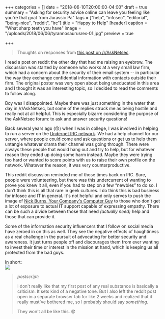 +++
categories = []
date = "2018-06-10T20:00:00-04:00"
draft = true
summary = "Asking for security advice online can leave you feeling like you're that goat from Jurassic Pa"
tags = ["help", "infosec", "editorial", "being-nice", "reddit", "irc"]
title = "Happy to Help"
[header]
caption = "What sharp teeth you have"
image = "/uploads/2018/06/06/tyrannosaurusrex-01.jpg"
preview = true

+++
> Thoughts on responses from [this post on /r/AskNetsec](https://www.reddit.com/r/AskNetsec/comments/8lc1lu/totally_uneducated_in_this_area_and_tasked_with/ "this post on /r/AskNetsec").

I read a post on reddit the other day that had me raising an eyebrow. The discussion was started by someone who works at a very small law firm, which had a concern about the security of their email system -- in particular the way they exchange confidential information with contacts outside their firm. The original poster was very open about being uneducated in this area and I thought it was an interesting topic, so I decided to read the comments to follow along.

Boy was I disappointed. Maybe there was just something in the water that day in /r/AskNetsec, but some of the replies struck me as being hostile and really not at all helpful. This is especially bizarre considering the purpose of the AskNetsec forum: to ask and answer security questions!

Back several years ago (😵) when I was in college, I was involved in helping to run a server on the [Undernet IRC network](http://www.undernet.org "Undernet IRC network"). We had a help channel for our server, where people could come and ask questions or get us to help them untangle whatever drama their channel was going through. There were always these people that would hang out and try to help, but for whatever reason they ended up doing some harm instead. Maybe they were trying too hard or wanted to score points with us to raise their own profile on the network. Whatever the reason, it was very counterproductive.

This reddit discussion reminded me of those times back on IRC. Sure, people were volunteering, but there was this undercurrent of wanting to prove you knew it all, even if you had to step on a few “newbies” to do so. I don’t think this is all that rare in geek cultures. I do think this is bad business for infosec and IT in general. It's not helpful and only serves to push the image of [Nick Burns, Your Company's Computer Guy](https://www.nbc.com/saturday-night-live/video/nick-burns-your-companys-computer-guy/n11268 "Nick Burns, Your Company's Computer Guy") to those who don't get a lot of exposure to actual IT support capable of expressing empathy. There can be such a divide between those that need _(actually need)_ help and those that can provide it.

Some of the information security influencers that I follow on social media have zeroed in on this as well.  They see the negative effects of haughtiness as a real challenge in the pursuit of advocating for better security and awareness. It just turns people off and discourages them from ever wanting to invest their time or interest in the mission at hand, which is keeping us all protected from the bad guys.

In short:  
![](/uploads/2018/06/10/8AB25587-AF6F-400F-A8AB-A64D6232993A.png)

> _postscript:_
>
> I don't really like that my first post of any real substance is basically a criticism. It sets kind of a negative tone. But I also left the reddit post open in a separate browser tab for like 2 weeks and realized that it really must've bothered me, so I probably should say _something_.
>
> They won't all be like this. 😎